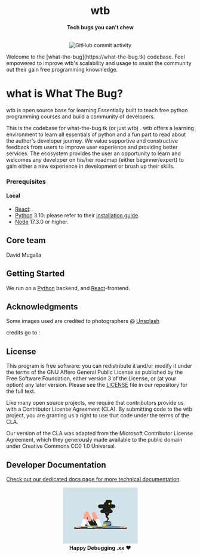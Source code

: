 <div align="center">
  <br>
  <h1>wtb</h1>
  <strong>Tech bugs you can't chew</strong>
</div>
<br>

<p align="center">
 
  <img src="https://img.shields.io/static/v1?label=%22wtb%22&message=%22base%22&color=%22brightgreen%22" alt="GitHub commit activity">
 
</p>
Welcome to the [what-the-bug](https://what-the-bug.tk) codebase. Feel empowered to improve
wtb's scalability and usage to assist the community out their gain free programming knownledge.

# what is What The Bug?
wtb is open source base for learning.Essentially built to teach free python programming courses and build a community of developers.

This is the codebase for what-the-bug.tk (or just wtb) . wtb offers a learning environment to learn all essentials of python and a fun part to read about the author's developer journey. We value supportive and constructive feedback from users to improve user experience and providing better services. The ecosystem provides the user an opportunity to learn and welcomes any developer on his/her roadmap (either beginner/expert) to gain either a new experience in development or brush up their skills.

### Prerequisites

#### Local

- [React](https://reactjs.org):
- [Python](https://www.python.org/) 3.10: please refer to their
  [installation guide](https://python.org/docs/).
- [Node](https://nodejs.org/) 17.3.0 or higher.


## Core team
David Mugalla 


## Getting Started
We run on a [Python](https://www.python.org/) backend, and [React](https://reactjs.org/)-frontend.


## Acknowledgments

Some images used are credited to photographers @ [Unsplash](https://unsplash.com) 

credits go to :


## License

This program is free software: you can redistribute it and/or modify it under
the terms of the GNU Affero General Public License as published by the Free
Software Foundation, either version 3 of the License, or (at your option) any
later version. Please see the [LICENSE](./LICENSE.md) file in our repository for
the full text.

Like many open source projects, we require that contributors provide us with a
Contributor License Agreement (CLA). By submitting code to the wtb project,
you are granting us a right to use that code under the terms of the CLA.

Our version of the CLA was adapted from the Microsoft Contributor License
Agreement, which they generously made available to the public domain under
Creative Commons CC0 1.0 Universal.

## Developer Documentation

[Check out our dedicated docs page for more technical documentation](https://what-the-bug.tk/developers).

<p align="center">
  <img alt="skate" width="200px" src="./public/pic3.gif">
  <br>
  <strong>Happy Debugging .xx</strong> ❤️
</p>
